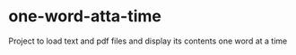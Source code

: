 # one-word-atta-time
Project to load text and pdf files and display its contents one word at a time

